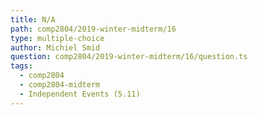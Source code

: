 ```yaml
---
title: N/A
path: comp2804/2019-winter-midterm/16
type: multiple-choice
author: Michiel Smid
question: comp2804/2019-winter-midterm/16/question.ts
tags:
  - comp2804
  - comp2804-midterm
  - Independent Events (5.11)
---
```

